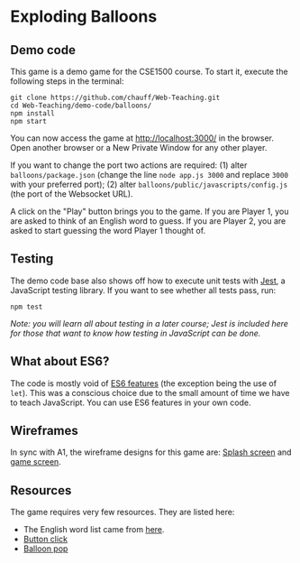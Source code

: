 # Exploding Balloons

## Demo code

This game is a demo game for the CSE1500 course. To start it, execute the following steps in the terminal:

```
git clone https://github.com/chauff/Web-Teaching.git
cd Web-Teaching/demo-code/balloons/
npm install
npm start
```

You can now access the game at [http://localhost:3000/](http://localhost:3000/) in the browser. Open another browser or a New Private Window for any other player.

If you want to change the port two actions are required: (1) alter `balloons/package.json` (change the line `node app.js 3000` and replace `3000` with your preferred port); (2) alter `balloons/public/javascripts/config.js` (the port of the Websocket URL).

A click on the "Play" button brings you to the game. If you are Player 1, you are asked to think of an English word to guess. If you are Player 2, you are asked to start guessing the word Player 1 thought of.

## Testing

The demo code base also shows off how to execute unit tests with [Jest](https://jestjs.io/), a JavaScript testing library. If you want to see whether all tests pass, run:

```
npm test
```

*Note: you will learn all about testing in a later course; Jest is included here for those that want to know how testing in JavaScript can be done.*

## What about ES6?

The code is mostly void of [ES6 features](http://es6-features.org/) (the exception being the use of `let`). This was a conscious choice due to the small amount of time we have to teach JavaScript. You can use ES6 features in your own code.

## Wireframes

In sync with A1, the wireframe designs for this game are: [Splash screen](https://wireframe.cc/uInPWd) and [game screen](https://wireframe.cc/z9NaMr).

## Resources

The game requires very few resources. They are listed here:
- The English word list came from [here](https://github.com/dwyl/english-words).
- [Button click](http://www.pachd.com/button.html)
- [Balloon pop](https://bigsoundbank.com/detail-1023-explosion-far-away.html)
